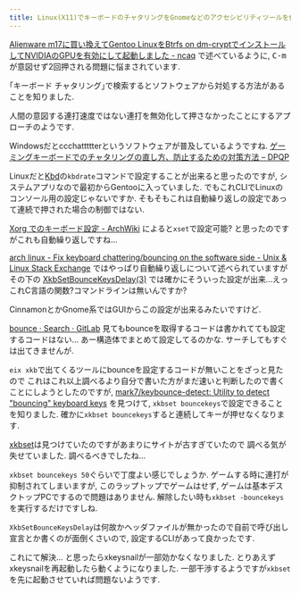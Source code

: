 ```yaml
---
title: Linux(X11)でキーボードのチャタリングをGnomeなどのアクセシビリティツールを使わずに抑止するにはxkbsetを使う
---
```


[Alienware m17に買い換えてGentoo LinuxをBtrfs on dm-cryptでインストールしてNVIDIAのGPUを有効にして起動しました - ncaq](https://www.ncaq.net/2019/03/19/20/33/08/)
で述べているように,
<kbd>C-m</kbd>が意図せず2回押される問題に悩まされています.

｢キーボード チャタリング｣で検索するとソフトウェアから対処する方法があることを知りました.

人間の意図する連打速度ではない連打を無効化して押さなかったことにするアプローチのようです.

Windowsだとccchattttterというソフトウェアが普及しているようですね.
[ゲーミングキーボードでのチャタリングの直し方、防止するための対策方法 – DPQP](https://dpqp.jp/keyboard-chattering)

Linuxだと[Kbd](http://kbd-project.org/)の`kbdrate`コマンドで設定することが出来ると思ったのですが,
システムアプリなので最初からGentooに入っていました.
でもこれCLIでLinuxのコンソール用の設定じゃないですか.
そもそもこれは自動繰り返しの設定であって連続で押された場合の制御ではない.

[Xorg でのキーボード設定 - ArchWiki](https://wiki.archlinux.jp/index.php/Xorg_%E3%81%A7%E3%81%AE%E3%82%AD%E3%83%BC%E3%83%9C%E3%83%BC%E3%83%89%E8%A8%AD%E5%AE%9A#typematic_delay_.E3.81.A8_rate_.E3.81.AE.E8.AA.BF.E6.95.B4)
によると`xset`で設定可能?
と思ったのですがこれも自動繰り返しですね…

[arch linux - Fix keyboard chattering/bouncing on the software side - Unix & Linux Stack Exchange](https://unix.stackexchange.com/questions/70916/fix-keyboard-chattering-bouncing-on-the-software-side)
ではやっぱり自動繰り返しについて述べられていますがその下の
[XkbSetBounceKeysDelay(3)](https://linux.die.net/man/3/xkbsetbouncekeysdelay)
では確かにそういった設定が出来…えっこれC言語の関数?コマンドラインは無いんですか?

CinnamonとかGnome系ではGUIからこの設定が出来るみたいですけど.

[bounce · Search · GitLab](https://gitlab.gnome.org/search?utf8=%E2%9C%93&search=bounce&group_id=&project_id=1613&search_code=true&repository_ref=master)
見てもbounceを取得するコードは書かれてても設定するコードはない…
あー構造体でまとめて設定してるのかな.
サーチしてもすぐは出てきませんが.

`eix xkb`で出てくるツールにbounceを設定するコードが無いことをざっと見たので
これはこれ以上調べるより自分で書いた方がまだ速いと判断したので書くことにしようとしたのですが,
[mark7/keybounce-detect: Utility to detect "bouncing" keyboard keys](https://github.com/mark7/keybounce-detect)
を見つけて,
`xkbset bouncekeys`で設定できることを知りました.
確かに`xkbset bouncekeys`すると連続してキーが押せなくなります.

[xkbset](https://faculty.missouri.edu/~stephen/software/)は見つけていたのですがあまりにサイトが古すぎていたので
調べる気が失せていました.
調べるべきでしたね…

`xkbset bouncekeys 50`ぐらいで丁度よい感じでしょうか.
ゲームする時に連打が抑制されてしまいますが,
このラップトップでゲームはせず,
ゲームは基本デスクトップPCでするので問題はありません.
解除したい時も`xkbset -bouncekeys`を実行するだけですしね.

`XkbSetBounceKeysDelay`は何故かヘッダファイルが無かったので自前で呼び出し宣言とか書くのが面倒くさいので,
設定するCLIがあって良かったです.

これにて解決…
と思ったらxkeysnailが一部効かなくなりました.
とりあえずxkeysnailを再起動したら動くようになりました.
一部干渉するようですが`xkbset`を先に起動させていれば問題ないようです.
